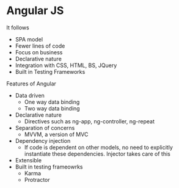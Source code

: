 # Angular JS

It follows
- SPA model
- Fewer lines of code
- Focus on business
- Declarative nature
- Integration with CSS, HTML, BS, JQuery
- Built in Testing Frameworks

Features of Angular
- Data driven 
  - One way data binding
  - Two way data binding
- Declarative nature
  - Directives such as ng-app, ng-controller, ng-repeat
- Separation of concerns
  - MVVM, a version of MVC
- Dependency injection
  - If code is dependent on other models, no need to explicitly instantiate these dependencies. Injector takes care of this
- Extensible
- Built in testing frameowrks
  - Karma
  - Protractor

